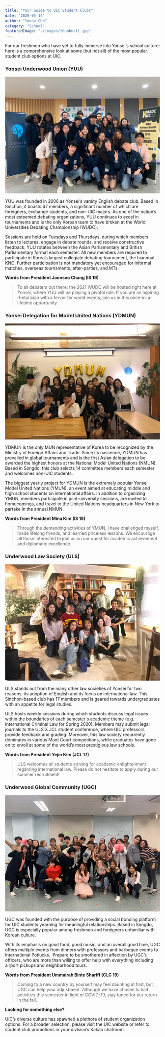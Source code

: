 ```yaml
---
title: "Your Guide to UIC Student Clubs"
date: "2020-05-14"
author: "Yoona Cho"
category: "School"
featuredImage: "./images/thumbnail.jpg"
---
```


For our freshmen who have yet to fully immerse into Yonsei’s school culture: here is a comprehensive look at some (but not all) of the most popular student club options at UIC.

### **Yonsei Underwood Union (YUU)**

![](images/thumbnail.jpg)

YUU was founded in 2006 as Yonsei’s varsity English debate club. Based in Sinchon, it boasts 47 members, a significant number of which are foreigners, exchange students, and non-UIC majors. As one of the nation’s most esteemed debating organizations, YUU continues to excel in tournaments and is the only Korean team to have broken at the World Universities Debating Championship (WUDC).

Sessions are held on Tuesdays and Thursdays, during which members listen to lectures, engage in debate rounds, and receive constructive feedback. YUU rotates between the Asian Parliamentary and British Parliamentary format each semester. All new members are required to participate in Korea’s largest collegiate debating tournament, the biannual KNC. Further participation is not mandatory yet encouraged for informal matches, overseas tournaments, after-parties, and MTs.

**Words from President Joonseo Chang (IS 19)**

> To all debaters out there: the 2021 WUDC will be hosted right here at Yonsei, where YUU will be playing a pivotal role. If you are an aspiring rhetorician with a fervor for world events, join us in this once-in-a-lifetime opportunity.

### **Yonsei Delegation for Model United Nations (YDMUN)**

![](images/Picture-2_Yoona-Cho_Article-1.jpg)

YDMUN is the only MUN representative of Korea to be recognized by the Ministry of Foreign Affairs and Trade. Since its nascence, YDMUN has prevailed in global tournaments and is the first Asian delegation to be awarded the highest honors at the National Model United Nations (NMUN). Based in Songdo, this club selects 14 committee members each semester and welcomes non-UIC students.

The biggest yearly project for YDMUN is the extremely popular Yonsei Model United Nations (YMUN), an event aimed at educating middle and high school students on international affairs. In addition to organizing YMUN, members participate in joint-university sessions, are invited to homecomings, and travel to the United Nations headquarters in New York to partake in the annual NMUN.

**Words from President Mina Kim (IS 19)**

> Through the demanding activities of YMUN, I have challenged myself, made lifelong friends, and learned priceless lessons. We encourage all those interested to join us on our quest for academic achievement and diplomatic excellence.

### **Underwood Law Society (ULS)**

![](images/Picture-3_Yoona-Cho_Article-1.jpg)

ULS stands out from the many other law societies of Yonsei for two reasons: its adoption of English and its focus on international law. This Sinchon-based club has 17 members and is geared towards undergraduates with an appetite for legal studies.

ULS hosts weekly sessions during which students discuss legal issues within the boundaries of each semester's academic theme (e.g. International Criminal Law for Spring 2020). Members may submit legal journals to the ULS X JCL student conference, where UIC professors provide feedback and grading. Moreover, this law society recurrently dominates in various Moot Court competitions, while graduates have gone on to enroll at some of the world’s most prestigious law schools.

**Words from President Yejin Kim (JCL 17)**

> ULS welcomes all students striving for academic enlightenment regarding international law. Please do not hesitate to apply during our summer recruitment!

### **Underwood Global Community (UGC)**

![](images/Picture-4_Yoona-Cho_Article-1.jpg)

UGC was founded with the purpose of providing a social bonding platform for UIC students yearning for meaningful relationships. Based in Songdo, UGC is especially popular among freshmen and foreigners unfamiliar with Korean culture.

With its emphasis on good food, good music, and an overall good time, UGC offers multiple events from dinners with professors and barbeque events to International Potlucks.  Prepare to be smothered in affection by UGC’s officers, who are more than willing to offer help with everything including airport pickups and neighborhood tours. 

**Words from President Ummairah Binte Shariff (CLC 19)**

> Coming to a new country by yourself may feel daunting at first, but UGC can help your adjustment. Although we have chosen to halt activities this semester in light of COVID-19, stay tuned for our return in the fall.

**Looking for something else?**

UIC’s diverse culture has spawned a plethora of student organization options. For a broader selection, please visit the UIC website or refer to student club promotions in your division’s Kakao chatroom.
